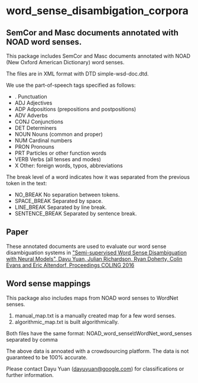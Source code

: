 # word_sense_disambigation_corpora

## SemCor and Masc documents annotated with NOAD word senses.

This package includes SemCor and Masc documents annotated with NOAD (New Oxford American Dictionary) word senses.

The files are in XML format with DTD simple-wsd-doc.dtd.

We use the part-of-speech tags specified as follows:
-  .         		Punctuation
-  ADJ       	Adjectives
-  ADP       	Adpositions (prepositions and postpositions)
-  ADV       	Adverbs
-  CONJ      	Conjunctions
-  DET       	Determiners
-  NOUN      	Nouns (common and proper)
-  NUM       	Cardinal numbers
-  PRON      	Pronouns
-  PRT       	Particles or other function words
-  VERB      	Verbs (all tenses and modes)
-  X         	Other: foreign words, typos, abbreviations

The break level of a word indicates how it was separated from the previous token in the text:

-  NO_BREAK 		No separation between tokens.
-  SPACE_BREAK		Separated by space.
-  LINE_BREAK 		Separated by line break.
-  SENTENCE_BREAK	Separated by sentence break.

## Paper

These annotated documents are used to evaluate our word sense disambiguation systems in
["Semi-supervised Word Sense Disambiguation with Neural Models", Dayu Yuan, Julian Richardson, Ryan Doherty, Colin Evans and Eric Altendorf, Proceedings COLING 2016](https://research.google.com/pubs/pub45729.html)

## Word sense mappings

This package also includes maps from NOAD word senses to WordNet senses.
1. manual_map.txt is a manually created map for a few word senses.
2. algorithmic_map.txt is built algorithmically.

Both files have the same format:
NOAD_word_sense\tWordNet_word_senses separated by comma

The above data is annoated with a crowdsourcing platform. The data is not guaranteed to be 100% accurate.

Please contact Dayu Yuan (dayuyuan@google.com) for classifications or further information.

